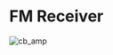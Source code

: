 # FM Receiver
![cb_amp](https://github.com/user-attachments/assets/02ed81b2-87ec-4be7-87fa-f3cb74385aaf)
